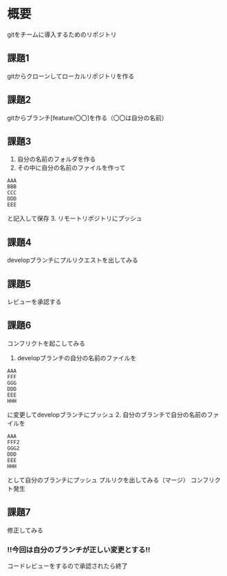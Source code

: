 # 概要
gitをチームに導入するためのリポジトリ
## 課題1
gitからクローンしてローカルリポジトリを作る
## 課題2
gitからブランチ[feature/〇〇]を作る（〇〇は自分の名前） 
## 課題3
1. 自分の名前のフォルダを作る  
2. その中に自分の名前のファイルを作って  
```
AAA  
BBB  
CCC  
DDD  
EEE
```  
と記入して保存
3. リモートリポジトリにプッシュ
## 課題4
developブランチにプルリクエストを出してみる
## 課題5
レビューを承認する
## 課題6
コンフリクトを起こしてみる 
1. developブランチの自分の名前のファイルを
```
AAA  
FFF  
GGG  
DDD  
EEE
HHH
```
に変更してdevelopブランチにプッシュ
2. 自分のブランチで自分の名前のファイルを
```
AAA
FFF2
GGG2
DDD
EEE
HHH
```
として自分のブランチにプッシュ
プルリクを出してみる（マージ）
コンフリクト発生  
## 課題7
修正してみる  
### !!今回は自分のブランチが正しい変更とする!!
コードレビューをするので承認されたら終了





